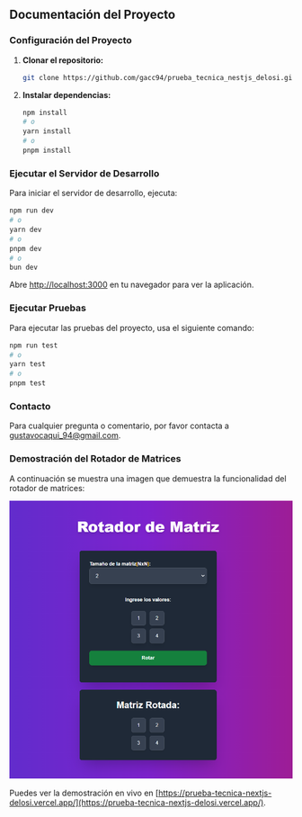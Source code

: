 ## Documentación del Proyecto

### Configuración del Proyecto

1. **Clonar el repositorio:**

    ```bash
    git clone https://github.com/gacc94/prueba_tecnica_nestjs_delosi.git
    ```

2. **Instalar dependencias:**

    ```bash
    npm install
    # o
    yarn install
    # o
    pnpm install
    ```

### Ejecutar el Servidor de Desarrollo

Para iniciar el servidor de desarrollo, ejecuta:

```bash
npm run dev
# o
yarn dev
# o
pnpm dev
# o
bun dev
```

Abre [http://localhost:3000](http://localhost:3000) en tu navegador para ver la aplicación.

### Ejecutar Pruebas

Para ejecutar las pruebas del proyecto, usa el siguiente comando:

```bash
npm run test
# o
yarn test
# o
pnpm test
```

### Contacto

Para cualquier pregunta o comentario, por favor contacta a [gustavocaqui_94@gmail.com](gustavocaqui_94@gmail.com).

### Demostración del Rotador de Matrices

A continuación se muestra una imagen que demuestra la funcionalidad del rotador de matrices:

![Demostración del Rotador de Matrices](image.png)

Puedes ver la demostración en vivo en [https://prueba-tecnica-nextjs-delosi.vercel.app/](https://prueba-tecnica-nextjs-delosi.vercel.app/).